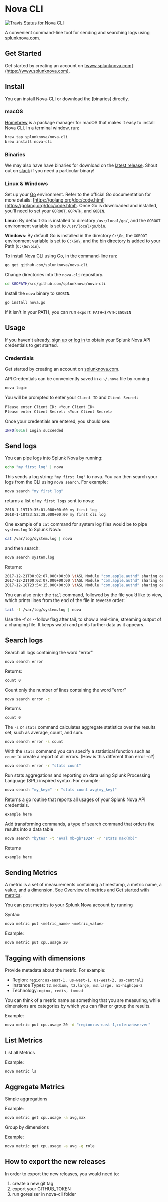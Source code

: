 # Nova CLI

[![Travis Status for Nova CLI](https://travis-ci.org/splunknova/nova-cli.svg?branch=master)](https://travis-ci.org/splunknova/nova-cli)

A convenient command-line tool for sending and searching logs using [splunknova.com](https://www.splunknova.com).

## Get Started

Get started by creating an account on [www.splunknova.com](https://www.splunknova.com).

## Install

You can install Nova-CLI or download the [binaries] directly.

### macOS

[Homebrew](https://brew.sh/) is a package manager for macOS that makes it easy to install Nova CLI. In a terminal window, run:

```bash
brew tap splunknova/nova-cli
brew install nova-cli
```

### Binaries

We may also have have binaries for download on the [latest release](https://github.com/splunknova/nova-cli/releases/latest).
Shout out on [slack](http://community.splunknova.com) if you need a particular binary!

### Linux & Windows

Set up your [Go] environment. Refer to the official Go documentation for more details: [https://golang.org/doc/code.html](https://golang.org/doc/code.html). Once Go is downloaded and installed, you'll need to set your `GOROOT`, `GOPATH`, and `GOBIN`.

**Linux**: By default Go is installed to directory `/usr/local/go/`, and the `GOROOT` environment variable is set to `/usr/local/go/bin`.

**Windows**: By default Go is installed in the directory `C:\Go`, the `GOROOT` environment variable is set to `C:\Go\`, and the bin directory is added to your Path (`C:\Go\bin`).

To install Nova CLI using Go, in the command-line run:

```bash
go get github.com/splunknova/nova-cli
```

Change directories into the `nova-cli` repository.

```bash
cd $GOPATH/src/github.com/splunknova/nova-cli
```

Install the `nova` binary to `$GOBIN`.

```bash
go install nova.go
```

 If it isn't in your PATH, you can run `export PATH=$PATH:$GOBIN`

## Usage

If you haven't already, [sign up or log in][nova] to obtain your Splunk Nova API credentials to get started.

### Credentials

Get started by creating an account on [splunknova.com](https://www.splunknova.com/).

API Credentials can be conveniently saved in a `~/.nova` file by running

```bash
nova login
```

You will be prompted to enter your `Client ID` and `Client Secret`:

```bash
Please enter Client ID: <Your Client ID>
Please enter Client Secret: <Your Client Secret>
```

Once your credentials are entered, you should see:

```bash
INFO[0016] Login succeeded
```

## Send logs

You can pipe logs into Splunk Nova by running:

```bash
echo "my first log" | nova
```

This sends a log string: `"my first log"` to nova. You can then search your logs from the CLI using `nova search`. For example:

```bash
nova search "my first log"
```

returns a list of `my first logs` sent to nova:

```bash
2018-1-19T19:35:01.000+00:00 my first log
2018-1-18T23:52:38.000+00:00 my first cli log
```

One example of a `cat` command for system log files would be to pipe `system.log` to Splunk Nova:

```bash
cat /var/log/system.log | nova
```

and then search:

```bash
nova search system.log
```

Returns:

```bash
2017-12-21T00:02:07.000+00:00 \tASL Module "com.apple.authd" sharing output destination "/var/log/system.log" with ASL Module "com.apple.asl".
2017-12-21T00:02:07.000+00:00 \tASL Module "com.apple.authd" sharing output destination "/var/log/system.log" with ASL Module "com.apple.asl".
2017-12-18T23:54:15.000+00:00 \tASL Module "com.apple.authd" sharing output destination "/var/log/system.log" with ASL Module "com.apple.asl".
```

You can also enter the `tail` command, followed by the file you’d like to view, which prints lines from the end of the file in reverse order:

```bash
tail -f /var/log/system.log | nova
```

Use the -f or --follow flag after tail, to show a real-time, streaming output of a changing file. It keeps watch and prints further data as it appears.

## Search logs

Search all logs containing the word "error"

```bash
nova search error
```

Returns:

```bash
count 0
```

Count only the number of lines containing the word "error"

```bash
nova search error -c
```

Returns

```bash
count 0
```

The `-s` or `stats` command calculates aggregate statistics over the
results set, such as average, count, and sum.

```bash
nova search error -s count
```

With the `stats` command you can specify a statistical function such as `count` to create a report of all errors. (How is this different than error -c?)

```bash
nova search error -r "stats count"
```

Run stats aggregations and reporting on data using Splunk Processing Language (SPL) inspired syntax. For example:

```bash
nova search "my_key=" -r "stats count avg(my_key)"
```

Returns a go routine that reports all usages of your Splunk Nova API credentials.

```bash
example here
```

Add transforming commands, a type of search command that orders the results into a data table

```bash
nova search "bytes" -t "eval mb=gb*1024" -r "stats max(mb)"
````

Returns

```bash
example here
```

## Sending Metrics

A metric is a set of measurements containing a timestamp, a metric name, a value, and a dimension. See [Overview of metrics][overview] and [Get started with metrics][getstarted].

You can post metrics to your Splunk Nova account by running

Syntax:

```bash
nova metric put <metric_name> <metric_value>
```

Example:

```bash
nova metric put cpu.usage 20
```

## Tagging with dimensions

Provide metadata about the metric. For example:

- Region: `region:us-east-1, us-west-1, us-west-2, us-central1`
- Instance Types: `t2.medium, t2.large, m3.large, n1-highcpu-2`
- Technology: `nginx, redis, tomcat`

You can think of a metric name as something that you are measuring, while dimensions are categories by which you can filter or group the results.

Example:

```bash
nova metric put cpu.usage 20 -d "region:us-east-1,role:webserver"
```

## List Metrics

List all Metrics

Example:

```bash
nova metric ls
```

## Aggregate Metrics

Simple aggregations

Example:

```bash
nova metric get cpu.usage -a avg,max
```

Group by dimensions

Example:

```bash
nova metric get cpu.usage -a avg -g role
```

## How to export the new releases

In order to export the new releases, you would need to:

1. create a new git tag
1. export your GITHUB_TOKEN
1. run gorealser in nova-cli folder


[getstarted]: http://docs.splunk.com/Documentation/Splunk/7.0.1/Metrics/GetStarted
[Go]: https://golang.org/dl/
[homebrew]: https://brew.sh/
[nova]: https://www.splunknova.com/
[novalogin]: https://www.splunknova.com/login
[overview]: http://docs.splunk.com/Documentation/Splunk/7.0.1/Metrics/Overview
